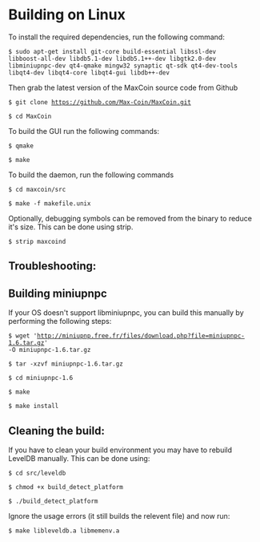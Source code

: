 Building on Linux
===============

To install the required dependencies, run the following command:

<code>$ sudo apt-get install git-core build-essential libssl-dev libboost-all-dev libdb5.1-dev libdb5.1++-dev libgtk2.0-dev libminiupnpc-dev qt4-qmake mingw32 synaptic qt-sdk qt4-dev-tools libqt4-dev libqt4-core libqt4-gui libdb++-dev</code>

Then grab the latest version of the MaxCoin source code from Github

<code>$ git clone https://github.com/Max-Coin/MaxCoin.git</code>

<code>$ cd MaxCoin</code>

To build the GUI run the following commands:

<code>$ qmake</code>

<code>$ make</code>

To build the daemon, run the following commands

<code>$ cd maxcoin/src</code>

<code>$ make -f makefile.unix</code>

Optionally, debugging symbols can be removed from the binary to reduce it's size. This can be done using strip.

<code>$ strip maxcoind</code>

Troubleshooting:
-------------

Building miniupnpc
----------------

If your OS doesn't support libminiupnpc, you can build this manually by performing the following steps:

<code>$ wget 'http://miniupnp.free.fr/files/download.php?file=miniupnpc-1.6.tar.gz' -O miniupnpc-1.6.tar.gz</code>

<code>$ tar -xzvf miniupnpc-1.6.tar.gz</code>

<code>$ cd miniupnpc-1.6</code>
	
<code>$ make</code>

<code>$ make install</code>

Cleaning the build:
----------------

If you have to clean your build environment you may have to rebuild LevelDB manually. This can be done using:

<code>$ cd src/leveldb</code>

<code>$ chmod +x build_detect_platform</code>

<code>$ ./build_detect_platform</code>

Ignore the usage errors (it still builds the relevent file) and now run:

<code>$ make libleveldb.a libmemenv.a</code>
